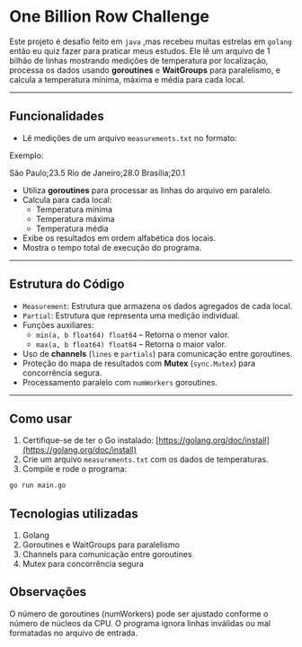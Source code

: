 # One Billion Row Challenge

Este projeto é desafio feito em `java` ,mas recebeu muitas estrelas em `golang` então eu quiz fazer para praticar meus estudos. Ele lê um arquivo de 1 bilhão de linhas mostrando medições de temperatura por localização, processa os dados usando **goroutines** e **WaitGroups** para paralelismo, e calcula a temperatura mínima, máxima e média para cada local.

---

## Funcionalidades

- Lê medições de um arquivo `measurements.txt` no formato:


Exemplo:

São Paulo;23.5
Rio de Janeiro;28.0
Brasília;20.1


- Utiliza **goroutines** para processar as linhas do arquivo em paralelo.
- Calcula para cada local:
  - Temperatura mínima
  - Temperatura máxima
  - Temperatura média
- Exibe os resultados em ordem alfabética dos locais.
- Mostra o tempo total de execução do programa.

---

## Estrutura do Código

- `Measurement`: Estrutura que armazena os dados agregados de cada local.
- `Partial`: Estrutura que representa uma medição individual.
- Funções auxiliares:
  - `min(a, b float64) float64` – Retorna o menor valor.
  - `max(a, b float64) float64` – Retorna o maior valor.
- Uso de **channels** (`lines` e `partials`) para comunicação entre goroutines.
- Proteção do mapa de resultados com **Mutex** (`sync.Mutex`) para concorrência segura.
- Processamento paralelo com `numWorkers` goroutines.

---

## Como usar

1. Certifique-se de ter o Go instalado: [https://golang.org/doc/install](https://golang.org/doc/install)
2. Crie um arquivo `measurements.txt` com os dados de temperaturas.
3. Compile e rode o programa:

```bash
go run main.go
```

## Tecnologias utilizadas

1. Golang
2. Goroutines e WaitGroups para paralelismo
3. Channels para comunicação entre goroutines
4. Mutex para concorrência segura

## Observações

O número de goroutines (numWorkers) pode ser ajustado conforme o número de núcleos da CPU.
O programa ignora linhas inválidas ou mal formatadas no arquivo de entrada.
